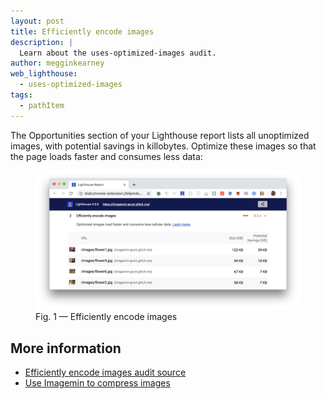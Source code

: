 ```yaml
---
layout: post
title: Efficiently encode images
description: |
  Learn about the uses-optimized-images audit.
author: megginkearney
web_lighthouse:
  - uses-optimized-images
tags:
  - pathItem
---
```


The Opportunities section of your Lighthouse report lists
all unoptimized images, with potential savings in killobytes.
Optimize these images so that the page loads faster and consumes less data:

<figure class="w-figure">
  <img class="w-screenshot w-screenshot--filled" src="uses-optimized-images.png" alt="Efficiently encode images">
  <figcaption class="w-figcaption">
    Fig. 1 — Efficiently encode images
  </figcaption>
</figure>


## More information

- [Efficiently encode images audit source](https://github.com/GoogleChrome/lighthouse/blob/master/lighthouse-core/audits/byte-efficiency/uses-optimized-images.js)
- [Use Imagemin to compress images](https://web.dev/fast/use-imagemin-to-compress-images)